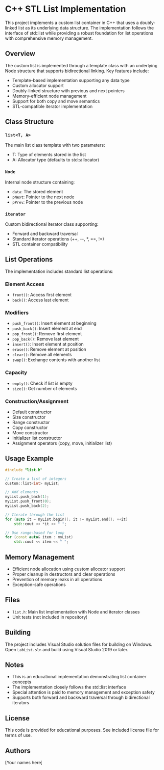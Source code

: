 # C++ STL List Implementation

This project implements a custom list container in C++ that uses a doubly-linked list as its underlying data structure. The implementation follows the interface of std::list while providing a robust foundation for list operations with comprehensive memory management.

## Overview

The custom list is implemented through a template class with an underlying Node structure that supports bidirectional linking. Key features include:

- Template-based implementation supporting any data type
- Custom allocator support
- Doubly-linked structure with previous and next pointers
- Memory-efficient node management
- Support for both copy and move semantics
- STL-compatible iterator implementation

## Class Structure

### `list<T, A>`
The main list class template with two parameters:
- T: Type of elements stored in the list
- A: Allocator type (defaults to std::allocator<T>)

### `Node`
Internal node structure containing:
- `data`: The stored element
- `pNext`: Pointer to the next node
- `pPrev`: Pointer to the previous node

### `iterator`
Custom bidirectional iterator class supporting:
- Forward and backward traversal
- Standard iterator operations (++, --, *, ==, !=)
- STL container compatibility

## List Operations

The implementation includes standard list operations:

### Element Access
- `front()`: Access first element
- `back()`: Access last element

### Modifiers
- `push_front()`: Insert element at beginning
- `push_back()`: Insert element at end
- `pop_front()`: Remove first element
- `pop_back()`: Remove last element
- `insert()`: Insert element at position
- `erase()`: Remove element at position
- `clear()`: Remove all elements
- `swap()`: Exchange contents with another list

### Capacity
- `empty()`: Check if list is empty
- `size()`: Get number of elements

### Construction/Assignment
- Default constructor
- Size constructor
- Range constructor
- Copy constructor
- Move constructor
- Initializer list constructor
- Assignment operators (copy, move, initializer list)

## Usage Example

```cpp
#include "list.h"

// Create a list of integers
custom::list<int> myList;

// Add elements
myList.push_back(1);
myList.push_front(0);
myList.push_back(2);

// Iterate through the list
for (auto it = myList.begin(); it != myList.end(); ++it)
    std::cout << *it << " ";

// Use range-based for loop
for (const auto& item : myList)
    std::cout << item << " ";
```

## Memory Management

- Efficient node allocation using custom allocator support
- Proper cleanup in destructors and clear operations
- Prevention of memory leaks in all operations
- Exception-safe operations

## Files

- `list.h`: Main list implementation with Node and iterator classes
- Unit tests (not included in repository)

## Building

The project includes Visual Studio solution files for building on Windows. Open `LabList.sln` and build using Visual Studio 2019 or later.

## Notes

- This is an educational implementation demonstrating list container concepts
- The implementation closely follows the std::list interface
- Special attention is paid to memory management and exception safety
- Supports both forward and backward traversal through bidirectional iterators

## License

This code is provided for educational purposes. See included license file for terms of use.

## Authors

[Your names here]
